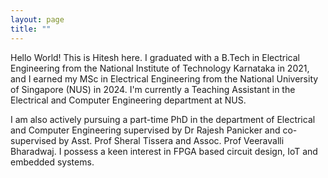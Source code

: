 ```yaml
---
layout: page  
title: ""  
---
```

Hello World! This is Hitesh here. I graduated with a B.Tech in Electrical Engineering from the National Institute of Technology Karnataka in 2021, and I earned my MSc in Electrical Engineering from the National University of Singapore (NUS) in 2024. I'm currently a Teaching Assistant in the Electrical and Computer Engineering department at NUS.  

I am also actively pursuing a part-time PhD in the department of Electrical and Computer Engineering supervised by Dr Rajesh Panicker and co-supervised by Asst. Prof Sheral Tissera and Assoc. Prof Veeravalli Bharadwaj. I possess a keen interest in FPGA based circuit design, IoT and embedded systems. 
